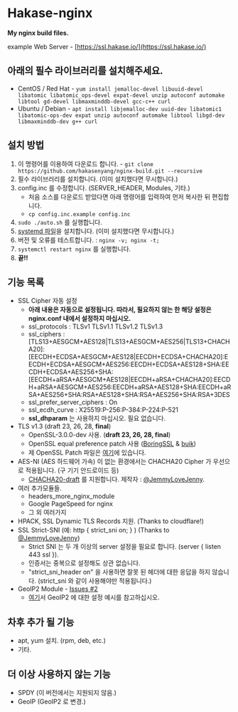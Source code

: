 # Hakase-nginx
**My nginx build files.**

example Web Server - [https://ssl.hakase.io/](https://ssl.hakase.io/)

## 아래의 필수 라이브러리를 설치해주세요.
- CentOS / Red Hat - `yum install jemalloc-devel libuuid-devel libatomic libatomic_ops-devel expat-devel unzip autoconf automake libtool gd-devel libmaxminddb-devel gcc-c++ curl`
- Ubuntu / Debian - `apt install libjemalloc-dev uuid-dev libatomic1 libatomic-ops-dev expat unzip autoconf automake libtool libgd-dev libmaxminddb-dev g++ curl`

## 설치 방법
1. 이 명령어를 이용하여 다운로드 합니다. - `git clone https://github.com/hakasenyang/nginx-build.git --recursive`
2. 필수 라이브러리를 설치합니다. (이미 설치했다면 무시합니다.)
3. config.inc 를 수정합니다. (SERVER_HEADER, Modules, 기타.)
    - 처음 소스를 다운로드 받았다면 아래 명령어를 입력하여 먼저 복사한 뒤 편집합니다.
    - `cp config.inc.example config.inc`
4. `sudo ./auto.sh` 를 실행합니다.
5. [systemd 파일](https://www.nginx.com/resources/wiki/start/topics/examples/systemd/)을 설치합니다. (이미 설치했다면 무시합니다.)
6. 버전 및 오류를 테스트합니다. : `nginx -v; nginx -t;`
7. `systemctl restart nginx` 를 실행합니다.
8. **끝!!**

## 기능 목록
- SSL Cipher 자동 설정
    - **아래 내용은 자동으로 설정됩니다. 따라서, 필요하지 않는 한 해당 설정은 nginx.conf 내에서 설정하지 마십시오.**
    - ssl_protocols : TLSv1 TLSv1.1 TLSv1.2 TLSv1.3
    - ssl_ciphers : [TLS13+AESGCM+AES128|TLS13+AESGCM+AES256|TLS13+CHACHA20]:[EECDH+ECDSA+AESGCM+AES128|EECDH+ECDSA+CHACHA20]:EECDH+ECDSA+AESGCM+AES256:EECDH+ECDSA+AES128+SHA:EECDH+ECDSA+AES256+SHA:[EECDH+aRSA+AESGCM+AES128|EECDH+aRSA+CHACHA20]:EECDH+aRSA+AESGCM+AES256:EECDH+aRSA+AES128+SHA:EECDH+aRSA+AES256+SHA:RSA+AES128+SHA:RSA+AES256+SHA:RSA+3DES
    - ssl_prefer_server_ciphers : On
    - ssl_ecdh_curve : X25519:P-256:P-384:P-224:P-521
    - **ssl_dhparam** 는 사용하지 마십시오. 필요 없습니다.
- TLS v1.3 (draft 23, 26, 28, **final**)
    - OpenSSL-3.0.0-dev 사용. (**draft 23, 26, 28, final**)
    - OpenSSL equal preference patch 사용 ([BoringSSL](https://github.com/google/boringssl) & [buik](https://gitlab.com/buik/openssl/blob/openssl-patch/openssl-1.1))
    - 제 OpenSSL Patch 파일은 [여기](https://github.com/hakasenyang/openssl-patch)에 있습니다.
- AES-NI (AES 하드웨어 가속) 이 없는 환경에서는 CHACHA20 Cipher 가 우선으로 적용됩니다. (구 기기 안드로이드 등)
    - [CHACHA20-draft](https://github.com/JemmyLoveJenny/ngx_ossl_patches/blob/master/ossl_enable_chacha20-poly1305-draft.patch) 를 지원합니다. 제작자 : [@JemmyLoveJenny](https://github.com/hakasenyang/openssl-patch/issues/1#issuecomment-427554824).
- 여러 추가모듈들.
    - headers_more_nginx_module
    - Google PageSpeed for nginx
    - 그 외 여러가지
- HPACK, SSL Dynamic TLS Records 지원. (Thanks to cloudflare!)
- SSL Strict-SNI (예: http { strict_sni on; } ) (Thanks to [@JemmyLoveJenny](https://github.com/hakasenyang/openssl-patch/issues/1#issuecomment-421551872))
    - Strict SNI 는 두 개 이상의 server 설정을 필요로 합니다. (server { listen 443 ssl }).
    - 인증서는 중복으로 설정해도 상관 없습니다.
    - "strict_sni_header on" 을 사용하면 잘못 된 헤더에 대한 응답을 하지 않습니다. (strict_sni 와 같이 사용해야만 적용됩니다.)
- GeoIP2 Module - [Issues #2](https://github.com/hakasenyang/nginx-build/issues/2)
    - [여기](https://github.com/leev/ngx_http_geoip2_module)서 GeoIP2 에 대한 설정 예시를 참고하십시오.

## 차후 추가 될 기능
- apt, yum 설치. (rpm, deb, etc.)
- 기타.

## 더 이상 사용하지 않는 기능
- SPDY (이 버전에서는 지원되지 않음.)
- GeoIP (GeoIP2 로 변경.)
